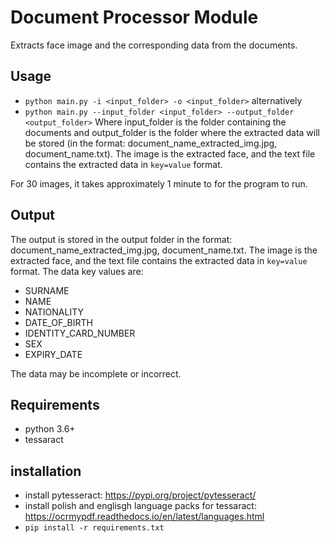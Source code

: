 # Document Processor Module
Extracts face image and the corresponding data from the documents.

## Usage
- ```python main.py -i <input_folder> -o <input_folder>```
alternatively
- ```python main.py --input_folder <input_folder> --output_folder <output_folder>```
Where input_folder is the folder containing the documents and output_folder is the folder where the extracted data will be stored (in the format: document_name_extracted_img.jpg, document_name.txt).
The image is the extracted face, and the text file contains the extracted data in ```key=value``` format.

For 30 images, it takes approximately 1 minute to for the program to run.

## Output
The output is stored in the output folder in the format: document_name_extracted_img.jpg, document_name.txt.
The image is the extracted face, and the text file contains the extracted data in ```key=value``` format.
The data key values are:
- SURNAME
- NAME
- NATIONALITY
- DATE_OF_BIRTH
- IDENTITY_CARD_NUMBER
- SEX
- EXPIRY_DATE

The data may be incomplete or incorrect.

## Requirements
- python 3.6+
- tessaract

## installation
- install pytesseract: https://pypi.org/project/pytesseract/
- install polish and englisgh language packs for tessaract: https://ocrmypdf.readthedocs.io/en/latest/languages.html
- ```pip install -r requirements.txt```
